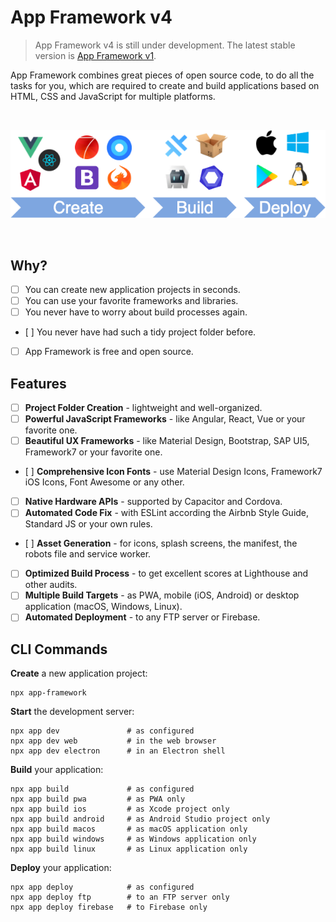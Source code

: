 # App Framework v4

> App Framework v4 is still under development. The latest stable version is [App Framework v1](https://github.com/scriptPilot/app-framework/blob/v1/README.md).

App Framework combines great pieces of open source code, to do all the tasks for you, which are required to create and build applications based on HTML, CSS and JavaScript for multiple platforms.

&nbsp;

![Development Process](docs/images/process.png)

&nbsp;

## Why?

- [ ] You can create new application projects in seconds.
- [ ] You can use your favorite frameworks and libraries.
- [ ] You never have to worry about build processes again.
- [ ] You never have had such a tidy project folder before.
- [ ] App Framework is free and open source.

## Features

- [ ] **Project Folder Creation** - lightweight and well-organized.
- [ ] **Powerful JavaScript Frameworks** - like Angular, React, Vue or your favorite one.
- [ ] **Beautiful UX Frameworks** - like Material Design, Bootstrap, SAP UI5, Framework7 or your favorite one.
- [ ] **Comprehensive Icon Fonts** - use Material Design Icons, Framework7 iOS Icons, Font Awesome or any other.
- [ ] **Native Hardware APIs** - supported by Capacitor and Cordova.
- [ ] **Automated Code Fix** - with ESLint according the Airbnb Style Guide, Standard JS or your own rules.
- [ ] **Asset Generation** - for icons, splash screens, the manifest, the robots file and service worker.
- [ ] **Optimized Build Process** - to get excellent scores at Lighthouse and other audits.
- [ ] **Multiple Build Targets** - as PWA, mobile (iOS, Android) or desktop application (macOS, Windows, Linux).
- [ ] **Automated Deployment** - to any FTP server or Firebase.

## CLI Commands

**Create** a new application project:

```
npx app-framework
```

**Start** the development server:

```
npx app dev               # as configured
npx app dev web           # in the web browser
npx app dev electron      # in an Electron shell
```

**Build** your application:

```
npx app build             # as configured
npx app build pwa         # as PWA only
npx app build ios         # as Xcode project only
npx app build android     # as Android Studio project only
npx app build macos       # as macOS application only
npx app build windows     # as Windows application only
npx app build linux       # as Linux application only
```

**Deploy** your application:

```
npx app deploy            # as configured
npx app deploy ftp        # to an FTP server only
npx app deploy firebase   # to Firebase only
```
